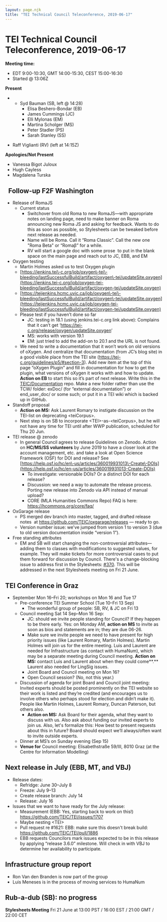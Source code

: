 ```yaml
---
layout: page.njk
title: "TEI Technical Council Teleconference, 2019-06-17"
---
```

# TEI Technical Council Teleconference, 2019-06-17
**Meeting time:**


* EDT 9:00\-10:30, GMT 14:00\-15:30, CEST 15:00\-16:30
* Started @ 13:06Z


**Present**
* + Syd Bauman (SB, left @ 14:28\)
	+ Elisa Beshero\-Bondar (EB)
	+ James Cummings (JC)
	+ Elli Mylonas (EM)
	+ Martina Scholger (MS)
	+ Peter Stadler (PS)
	+ Sarah Stanley (SS)


* Raff Viglianti (RV) (left at 14:15Z)


**Apologies/Not Present**
* Vanessa Bigot Juloux
* Hugh Cayless
* Magdalena Turska


 
Follow\-up **F2F Washington**
-----------------------------


* Release of RomaJS
	+ Current status
		- Switchover from old Roma to new RomaJS—with appropriate notes on landing page, need to make banner on Roma announcing new Roma JS and asking for feedback. Wants to do this as soon as possible, so Stylesheets can be tweaked before next release as needed.
		- Name will be Roma. Call it “Roma Classic”. Call the new one "Roma Beta" or “Romaβ” for a while.
		- RV will start a google doc with some prose  to put in the blank space on the main page and reach out to JC, EBB, and EM
* Oxygen testing
	+ Martin Holmes asked us to test Oxygen plugin
	+ [https://jenkins.tei\-c.org/job/oxygen\-tei\-bleeding/lastSuccessfulBuild/artifact/oxygen\-tei/updateSite.oxygen](https://jenkins.tei-c.org/job/oxygen-tei-bleeding/lastSuccessfulBuild/artifact/oxygen-tei/updateSite.oxygen)
	+ [https://teijenkins.hcmc.uvic.ca/job/oxygen\-tei\-bleeding/lastSuccessfulBuild/artifact/oxygen\-tei/updateSite.oxygen](https://teijenkins.hcmc.uvic.ca/job/oxygen-tei-bleeding/lastSuccessfulBuild/artifact/oxygen-tei/updateSite.oxygen)
	+ Please test if you haven’t done so far
		- JC: testing in 18\.1 (using jenkins.tei\-c.org link above): Complains that it can’t get ‘[https://tei\-c.org/release/oxygen/updateSite.oxygen](https://tei-c.org/release/oxygen/updateSite.oxygen)’
		- MS: works with version 19\.1
		- EM: just tried to add the add\-on to 20\.1 and the URL is not found.
	+ We need to write a documentation that it won’t work on old versions of oXygen. And centralize that documentation (from JC’s blog site) in a good visible place from the TEI site ([https://tei\-c.org/guidelines/p5/\#section\-3](https://tei-c.org/guidelines/p5/#section-3)). Add new item at the top of this page “oXygen Plugin” and fill in documentation for how to get the plugin, what versions of oXygen it works with and how to update. **Action on EB** to start this so it’s part of next release. Write this in the [TEIC/Documentation](https://github.com/TEIC/Documentation) repo. Make a new folder rather than use the TCW/ folder: exDoc/ (for “external documentation”) or end\_user\_doc/ or some such; or put it in a TEI wiki which is backed up in GitHub.
* Standoff proposal
	+ **Action on MS:** Ask Laurent Romary to instigate discussion on the TEI\-list on deprecating \<teiCorpus\>.
	+ Next step is on SB to incorporate \<TEI\>\-as\-\<teiCorpus\>, but he will not have any time for TEI until after WWP publication, scheduled for Thu 20 Jun.
* TEI release @ zenodo
	+ In general Council agrees to release Guidelines on Zenodo. Action on **HC/MS/SS volunteers** by June 2019 to have a closer look at the account management, etc. and take a look at Open Science Framework (OSF) for DOI and release? See [https://help.osf.io/hc/en\-us/articles/360019931013\-Create\-DOIs](https://help.osf.io/hc/en-us/articles/360019931013-Create-DOIs)
		- To investigate: versionable DOIs? Or a distinct DOI for each release?
		- Discussion: we need a way to automate the release process. Porting new release into Zenodo via API instead of manual upload?
		- CORE (MLA Humanities Commons Repo) FAQ is here: <https://hcommons.org/core/faq/>
* OxGarage release
	+ PS merged dev branch into master, tagged, and drafted release notes  at <https://github.com/TEIC/oxgarage/releases> — ready to go.
	+ Version number issue: we've jumped from version 1 to version 3 (due to old version documentation inside “version 1”).
* Free standing attributes
	+ EM and SB will start changing the non\-controversial attributes— adding them to classes with modifications to suggested values, for example. They will make tickets for more controversial cases to put them forward for discussion by Council. There's a change\-blocking issue to address first in the Stylesheets: [\#370](https://github.com/TEIC/Stylesheets/issues/370). This will be addressed in the next Stylesheets meeting on Fri 21 June.


**TEI Conference in Graz**
--------------------------


* September Mon 16–Fri 20; workshops on Mon 16 and Tue 17
	+ Pre\-conference TEI Summer School (Tue 10–Fri 13 Sep)
		- The wonderful group of people: SB, RV, \& JC on Fri 13
	+ Council meeting Sat 14 Sep–Mon 16 Sep:
		- JC: should we invite people standing for Council? If they happen to be there early. Yes: on Monday AM, **action on MS** to invite as soon as bios and statements are in; they are due 06\-26\.
		- Make sure we invite people we need to have present for high priority issues (like Laurent Romary, Martin Holmes). Martin Holmes will join us for the entire meeting. Luis and Laurent are needed for Infrastructure (as contact with HumaNum), which may be a separate meeting during Council meeting. **Action on MS:** contact Luis and Laurent about when they could come**.** Laurent also needed for LingSig issues.
		- Joint Board and Council meeting on Mon 16?
		- Open Council session? (No, not this year.)
	+ Discussion of agenda for joint Board and Council joint meeting: Invited experts should be posted prominently on the TEI website so their work is listed and they’re credited (and encourages us to involve others who perhaps stood for election and didn’t make it). People like Martin Holmes, Laurent Romary, Duncan Paterson, but others also.
		- **Action on MS:** Ask Board for their agenda, what they want to discuss with us. Also ask about funding our invited experts to join us. Also, let's formalize this: How best to present requests about this in future? Board should expect we’ll always/often want to invite outside experts.
	+ Dinner at MS’s on Sunday evening (Sep 15\)
	+ **Venue for** Council meeting: Elisabethstraße 59/III, 8010 Graz (at the Centre for Information Modelling)


**Next release in July (EBB, MT, and VBJ)**
-------------------------------------------


* Release dates:
	+ Refridge: June 30–July 8
	+ Freeze: July 9–13
	+ Create release branch: July 14
	+ Release: July 16
* Issues that we want to have ready for the July release:
	+ Measurement (EBB: Yes, starting back to work on this!) <https://github.com/TEIC/TEI/issues/1707>
	+ Maybe nesting \<TEI\>
	+ Pull request re \#1621: EBB: make sure this doesn't break build: <https://github.com/TEIC/TEI/pull/1886>
	+ EBB requests Councilors mark issues expected to be in this release by applying “release 3\.6\.0” milestone. Will check in with VBJ to determine her availability to participate.


**Infrastructure group report**
-------------------------------


* Ron Van den Branden is now part of the group
* Luis Meneses is in the process of moving services to HumaNum


**Rub\-a\-dub (SB): no progress**
---------------------------------


**Stylesheets Meeting** Fri 21 June at 13:00 PST / 16:00 EST / 21:00 GMT / 22:00 CET